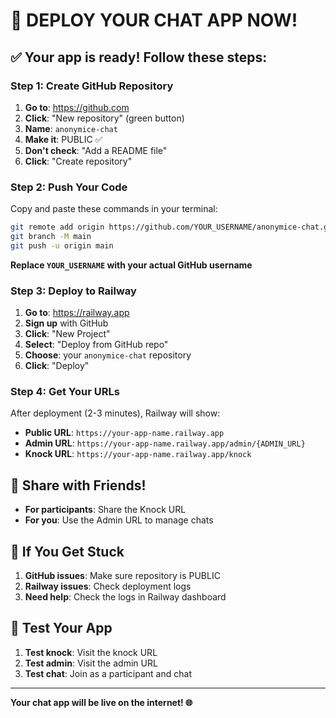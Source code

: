 # 🚀 DEPLOY YOUR CHAT APP NOW!

## ✅ Your app is ready! Follow these steps:

### Step 1: Create GitHub Repository
1. **Go to**: https://github.com
2. **Click**: "New repository" (green button)
3. **Name**: `anonymice-chat`
4. **Make it**: PUBLIC ✅
5. **Don't check**: "Add a README file"
6. **Click**: "Create repository"

### Step 2: Push Your Code
Copy and paste these commands in your terminal:

```bash
git remote add origin https://github.com/YOUR_USERNAME/anonymice-chat.git
git branch -M main
git push -u origin main
```

**Replace `YOUR_USERNAME` with your actual GitHub username**

### Step 3: Deploy to Railway
1. **Go to**: https://railway.app
2. **Sign up** with GitHub
3. **Click**: "New Project"
4. **Select**: "Deploy from GitHub repo"
5. **Choose**: your `anonymice-chat` repository
6. **Click**: "Deploy"

### Step 4: Get Your URLs
After deployment (2-3 minutes), Railway will show:
- **Public URL**: `https://your-app-name.railway.app`
- **Admin URL**: `https://your-app-name.railway.app/admin/{ADMIN_URL}`
- **Knock URL**: `https://your-app-name.railway.app/knock`

## 🎉 Share with Friends!

- **For participants**: Share the Knock URL
- **For you**: Use the Admin URL to manage chats

## 🔧 If You Get Stuck

1. **GitHub issues**: Make sure repository is PUBLIC
2. **Railway issues**: Check deployment logs
3. **Need help**: Check the logs in Railway dashboard

## 📱 Test Your App

1. **Test knock**: Visit the knock URL
2. **Test admin**: Visit the admin URL
3. **Test chat**: Join as a participant and chat

---

**Your chat app will be live on the internet! 🌐** 
